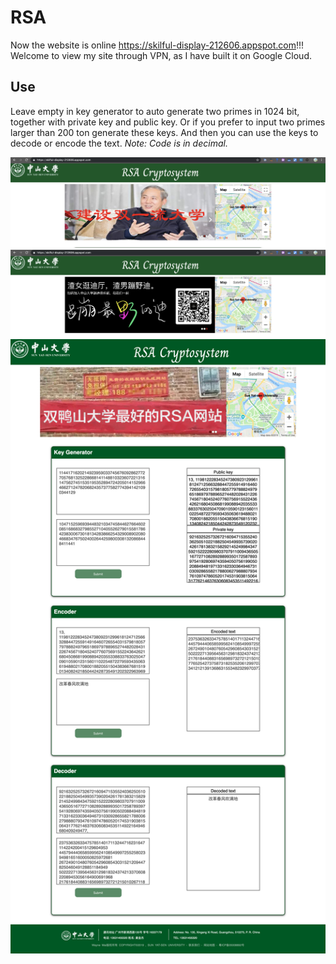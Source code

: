 # RSA
Now the website is online https://skilful-display-212606.appspot.com!!!
Welcome to view my site through VPN, as I have built it on Google Cloud.

##  Use
Leave empty in key generator to auto generate two primes in 1024 bit, together with private key and public key. Or if you prefer to input two primes larger than 200 ton generate these keys.
And then you can use the keys to decode or encode the text. *Note: Code is in decimal.*


![Drag Racing](readMeImg/img2.png)
![Drag Racing](readMeImg/img3.png)
![Drag Racing](readMeImg/img0.png)

